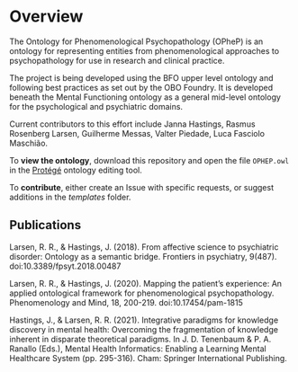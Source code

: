 # Overview

The Ontology for Phenomenological Psychopathology (OPheP) is an ontology for representing entities from phenomenological approaches to psychopathology for use in research and clinical practice. 

The project is being developed using the BFO upper level ontology and following best practices as set out by the OBO Foundry. It is developed beneath the Mental Functioning ontology as a general mid-level ontology for the psychological and psychiatric domains. 

Current contributors to this effort include Janna Hastings, Rasmus Rosenberg Larsen, Guilherme Messas, Valter Piedade, Luca Fasciolo Maschião. 

To **view the ontology**, download this repository and open the file `OPHEP.owl` in the [Protégé](https://protege.stanford.edu/) ontology editing tool. 

To **contribute**, either create an Issue with specific requests, or suggest additions in the *templates* folder. 

## Publications


Larsen, R. R., & Hastings, J. (2018). From affective science to psychiatric disorder: Ontology as a semantic bridge. Frontiers in psychiatry, 9(487). doi:10.3389/fpsyt.2018.00487

Larsen, R. R., & Hastings, J. (2020). Mapping the patient’s experience: An applied ontological framework for phenomenological psychopathology. Phenomenology and Mind, 18, 200-219. doi:10.17454/pam-1815

Hastings, J., & Larsen, R. R. (2021). Integrative paradigms for knowledge discovery in mental health: Overcoming the fragmentation of knowledge inherent in disparate theoretical paradigms. In J. D. Tenenbaum & P. A. Ranallo (Eds.), Mental Health Informatics: Enabling a Learning Mental Healthcare System (pp. 295-316). Cham: Springer International Publishing.



